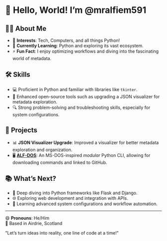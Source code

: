 # 👋 Hello, World! I’m @mralfiem591

## 🙋‍♂️ About Me
- 👀 **Interests**: Tech, Computers, and all things Python!
- 🌱 **Currently Learning**: Python and exploring its vast ecosystem.
- ⚡ **Fun Fact**: I enjoy optimizing workflows and diving into the fascinating world of metadata.

## 🛠️ Skills
- 💻 Proficient in Python and familiar with libraries like `tkinter`.
- 🧩 Enhanced open-source tools such as upgrading a JSON visualizer for metadata exploration.
- 🔍 Strong problem-solving and troubleshooting skills, especially for system configurations.

## 🌟 Projects
- 📊 **JSON Visualizer Upgrade**: Improved a visualizer for better metadata exploration and organization.
- 🖥️ **[ALF-DOS](https://github.com/mralfiem591/alf-dos)**: An MS-DOS-inspired *modular* Python CLI, allowing for downloading commands and linked to GitHub.

## 📚 What’s Next?
- 🔭 Deep diving into Python frameworks like Flask and Django.
- 🌐 Exploring web development and integration with APIs.
- 🧠 Learning advanced system configurations and workflow automation.

---

😄 **Pronouns**: He/Him  
📍 Based in Airdrie, Scotland  

"Let’s turn ideas into reality, one line of code at a time!"

<!---
mralfiem591/mralfiem591 is a ✨ special ✨ repository because its `README.md` (this file) appears on your GitHub profile.
You can click the Preview link to take a look at your changes.
--->
